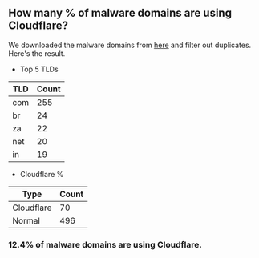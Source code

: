 ## How many % of malware domains are using Cloudflare?


We downloaded the malware domains from [here](https://urlhaus.abuse.ch) and filter out duplicates.
Here's the result.


[//]: # (start replacement)


- Top 5 TLDs

| TLD | Count |
| --- | --- |
| com | 255 |
| br | 24 |
| za | 22 |
| net | 20 |
| in | 19 |


- Cloudflare %

| Type | Count |
| --- | --- |
| Cloudflare | 70 |
| Normal | 496 |


### 12.4% of malware domains are using Cloudflare.